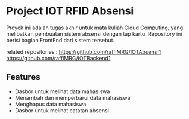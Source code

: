 # Project IOT RFID Absensi

Proyek ini adalah tugas akhir untuk mata kuliah Cloud Computing, yang melibatkan pembuatan sistem absensi dengan tap kartu. Repository ini berisi bagian FrontEnd dari sistem tersebut.

related repositories :
https://github.com/raffiMRG/IOTAbsensi1
https://github.com/raffiMRG/IOTBackend1

## Features

- Dasbor untuk melihat data mahasiswa
- Menambah dan memperbarui data mahasiswa
- Menghapus data mahasiswa
- Dasbor untuk melihat catatan absensi
